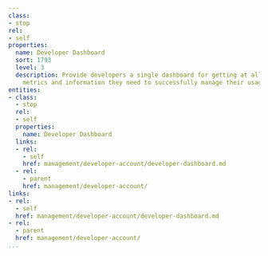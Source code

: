 ```yaml
---
class:
- stop
rel:
- self
properties:
  name: Developer Dashboard
  sort: 1793
  level: 3
  description: Provide developers a single dashboard for getting at all their tools,
    metrics and information they need to successfully manage their usage.
entities:
- class:
  - stop
  rel:
  - self
  properties:
    name: Developer Dashboard
  links:
  - rel:
    - self
    href: management/developer-account/developer-dashboard.md
  - rel:
    - parent
    href: management/developer-account/
links:
- rel:
  - self
  href: management/developer-account/developer-dashboard.md
- rel:
  - parent
  href: management/developer-account/
...
```

